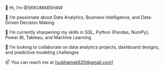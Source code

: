 👋 Hi, I’m @SKKUMARSHAW

👀 I’m passionate about Data Analytics, Business Intelligence, and Data-Driven Decision Making

🌱 I’m currently sharpening my skills in SQL, Python (Pandas, NumPy), Power BI, Tableau, and Machine Learning

💞️ I’m looking to collaborate on data analytics projects, dashboard designs, and predictive modeling challenges

📫 You can reach me at [subhamsk620@gmail.com] 

<!---
SKKUMARSHAW/SKKUMARSHAW is a ✨ special ✨ repository because its `README.md` (this file) appears on your GitHub profile.
You can click the Preview link to take a look at your changes.
--->
